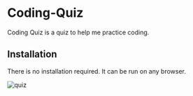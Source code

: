 # Coding-Quiz

Coding Quiz is a quiz to help me practice coding.

## Installation

There is no installation required. It can be run on any browser.






![quiz](https://user-images.githubusercontent.com/92021428/147519013-5f945ce4-21be-47a6-a76e-e8b3bc202290.jpg)
